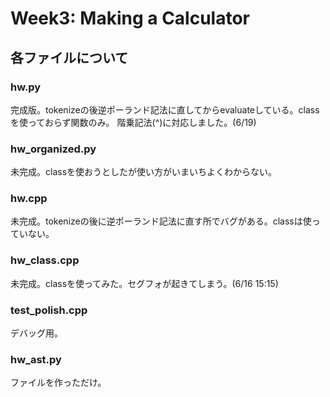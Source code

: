 # Week3: Making a Calculator

## 各ファイルについて

### hw.py
完成版。tokenizeの後逆ポーランド記法に直してからevaluateしている。classを使っておらず関数のみ。
階乗記法(^)に対応しました。(6/19)

### hw_organized.py
未完成。classを使おうとしたが使い方がいまいちよくわからない。

### hw.cpp
未完成。tokenizeの後に逆ポーランド記法に直す所でバグがある。classは使っていない。

### hw_class.cpp
未完成。classを使ってみた。セグフォが起きてしまう。(6/16 15:15)

### test_polish.cpp
デバッグ用。

### hw_ast.py
ファイルを作っただけ。
